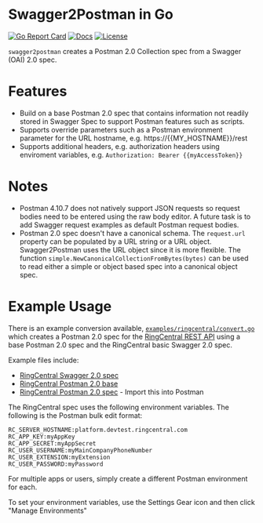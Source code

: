 Swagger2Postman in Go
=====================

[![Go Report Card][goreport-svg]][goreport-link]
[![Docs][docs-godoc-svg]][docs-godoc-link]
[![License][license-svg]][license-link]

`swagger2postman` creates a Postman 2.0 Collection spec from a Swagger (OAI) 2.0 spec.

# Features

* Build on a base Postman 2.0 spec that contains information not readily stored in Swagger Spec to support Postman features such as scripts.
* Supports override parameters such as a Postman environment parameter for the URL hostname, e.g. https://{{MY_HOSTNAME}}/rest
* Supports additional headers, e.g. authorization headers using enviroment variables, e.g. `Authorization: Bearer {{myAccessToken}}`

# Notes

* Postman 4.10.7 does not natively support JSON requests so request bodies need to be entered using the raw body editor. A future task is to add Swagger request examples as default Postman request bodies.
* Postman 2.0 spec doesn't have a canonical schema. The `request.url` property can be populated by a URL string or a URL object. Swagger2Postman uses the URL object since it is more flexible. The function `simple.NewCanonicalCollectionFromBytes(bytes)` can be used to read either a simple or object based spec into a canonical object spec.

# Example Usage

There is an example conversion available, [`examples/ringcentral/convert.go`](https://github.com/grokify/swagger2postman-go/blob/master/examples/ringcentral/convert.go) which creates a Postman 2.0 spec for the [RingCentral REST API](https://developers.ringcentral.com) using a base Postman 2.0 spec and the RingCentral basic Swagger 2.0 spec.

Example files include:

* [RingCentral Swagger 2.0 spec](https://github.com/grokify/swagger2postman-go/blob/master/examples/ringcentral/ringcentral.swagger2.basic.json)
* [RingCentral Postman 2.0 base](https://github.com/grokify/swagger2postman-go/blob/master/examples/ringcentral/ringcentral.postman2.base.json)
* [RingCentral Postman 2.0 spec](https://github.com/grokify/swagger2postman-go/blob/master/examples/ringcentral/ringcentral.postman2.basic.json) - Import this into Postman

The RingCentral spec uses the following environment variables. The following is the Postman bulk edit format:

```
RC_SERVER_HOSTNAME:platform.devtest.ringcentral.com
RC_APP_KEY:myAppKey
RC_APP_SECRET:myAppSecret
RC_USER_USERNAME:myMainCompanyPhoneNumber
RC_USER_EXTENSION:myExtension
RC_USER_PASSWORD:myPassword
```

For multiple apps or users, simply create a different Postman environment for each.

To set your environment variables, use the Settings Gear icon and then click "Manage Environments"

 [goreport-svg]: https://goreportcard.com/badge/github.com/grokify/swagger2postman-go
 [goreport-link]: https://goreportcard.com/report/github.com/grokify/swagger2postman-go
 [docs-godoc-svg]: https://img.shields.io/badge/docs-godoc-blue.svg
 [docs-godoc-link]: https://godoc.org/github.com/grokify/swagger2postman-go
 [license-svg]: https://img.shields.io/badge/license-MIT-blue.svg
 [license-link]: https://github.com/grokify/swagger2postman-go/blob/master/LICENSE.md
